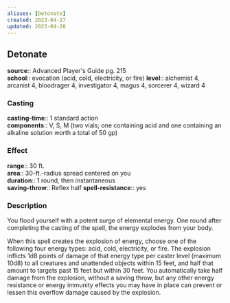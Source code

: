 ```yaml
---
aliases: [Detonate]
created: 2023-04-27
updated: 2023-04-28
---
```


## Detonate

**source**:: Advanced Player's Guide pg. 215  
**school**:: evocation (acid, cold, electricity, or fire)
**level**:: alchemist 4, arcanist 4, bloodrager 4, investigator 4, magus 4, sorcerer 4, wizard 4

### Casting

**casting-time**:: 1 standard action  
**components**:: V, S, M (two vials; one containing acid and one containing an alkaline solution worth a total of 50 gp)

### Effect

**range**:: 30 ft.  
**area**:: 30-ft.-radius spread centered on you  
**duration**:: 1 round, then instantaneous  
**saving-throw**:: Reflex half
**spell-resistance**:: yes

### Description

You flood yourself with a potent surge of elemental energy. One round after completing the casting of the spell, the energy explodes from your body.  
  
When this spell creates the explosion of energy, choose one of the following four energy types: acid, cold, electricity, or fire. The explosion inflicts 1d8 points of damage of that energy type per caster level (maximum 10d8) to all creatures and unattended objects within 15 feet, and half that amount to targets past 15 feet but within 30 feet. You automatically take half damage from the explosion, without a saving throw, but any other energy resistance or energy immunity effects you may have in place can prevent or lessen this overflow damage caused by the explosion.
